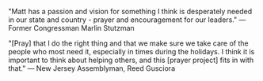 "Matt has a passion and vision for something I think is desperately needed in our state and country - prayer and encouragement for our leaders."
— Former Congressman Marlin Stutzman

"[Pray] that I do the right thing and that we make sure we take care of the people who most need it, especially in times during the holidays. I think it is important to think about helping others, and this [prayer project] fits in with that."
— New Jersey Assemblyman, Reed Gusciora
